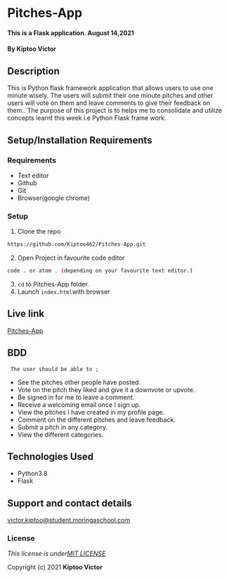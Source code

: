 # Pitches-App
####  This is a Flask application.  August 14,2021
#### By **Kiptoo Victor**

## Description
This is Python flask framework application that allows users to use  one minute wisely. The users will submit their one minute pitches and other users will vote on them and leave comments to give their feedback on them.. The purpose of this project is to helps me to consolidate and utilize concepts learnt this week i.e Python Flask frame work.
 
## Setup/Installation Requirements
### Requirements
* Text editor
* Github
* Git
* Browser(google chrome)
  

### Setup
1. Clone the repo

```sh 
https://github.com/Kiptoo462/Pitches-App.git
  ```
2. Open Project in favourite code editor

  ```sh
  code . or atom . (depending on your favourite text editor.)
  ```
3. `cd` to Pitches-App folder.
4. Launch `index.html`with browser

## Live link
[Pitches-App](https://github.com/Kiptoo462/Pitches-App.git)

## BDD
     The user should be able to ;
  + See the pitches other people have posted.
  + Vote on the pitch they liked and give it a downvote or upvote.
  + Be signed in for me to leave a comment.
  + Receive a welcoming email once I sign up.
  + View the pitches I have created in my profile page.
  + Comment on the different pitches and leave feedback.
  + Submit a pitch in any category.
  + View the different categories.

## Technologies Used
  * Python3.8
  * Flask

## Support and contact details
victor.kiptoo@student.moringaschool.com

### License
*This license is under[MIT LICENSE](LICENSE.md)*

Copyright (c) 2021 **Kiptoo Victor**